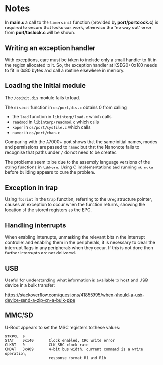 # Notes

In **main.c** a call to the `timersinit` function (provided by **port/portclock.c**)
is required to ensure that locks can work, otherwise the "no way out" error
from **port/taslock.c** will be shown.

## Writing an exception handler

With exceptions, care must be taken to include only a small handler to fit in
the region allocated to it. So, the exception handler at KSEG0+0x180 needs to
fit in 0x80 bytes and call a routine elsewhere in memory.

## Loading the initial module

The `/osinit.dis` module fails to load.

The `disinit` function in `os/port/dis.c` obtains 0 from calling

 * the `load` function in `libinterp/load.c` which calls
 * `readmod` in `libinterp/readmod.c` which calls
 * `kopen` in `os/port/sysfile.c` which calls
 * `namec` in `os/port/chan.c`

Comparing with the A7000+ port shows that the same initial names, modes and
permissions are passed to `namec` but that the Nanonote fails to recognise that
paths under `/` do not need to be created.

The problems seem to be due to the assembly language versions of the string
functions in `libkern`. Using C implementations and running `mk nuke` before
building appears to cure the problem.

## Exception in trap

Using `fbprint` in the `trap` function, referring to the `Ureg` structure
pointer, causes an exception to occur when the function returns, showing the
location of the stored registers as the EPC.

## Handling interrupts

When enabling interrupts, unmasking the relevant bits in the interrupt
controller and enabling them in the peripherals, it is necessary to clear the
interrupt flags in any peripherals when they occur. If this is not done then
further interrupts are not delivered.

## USB

Useful for understanding what information is available to host and USB device
in a bulk transfer:

https://stackoverflow.com/questions/41855995/when-should-a-usb-device-send-a-zlp-on-a-bulk-pipe

## MMC/SD

U-Boot appears to set the MSC registers to these values:

    STRPCL  0
    STAT    0x140       Clock enabled, CRC write error
    CLKRT   0           CLK_SRC clock rate
    CMDAT   0x409       4-bit bus width, current command is a write operation,
                        response format R1 and R1b

